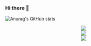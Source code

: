 ### Hi there 👋
![Anurag's GitHub stats](https://github-readme-stats.vercel.app/api?username=sjmshsh&show_icons=true&theme=radical)
<div align="center"> <img src="https://github-readme-stats.vercel.app/api/top-langs/?username=sjmshsh&hide_title=true&hide_border=true&layout=compact&langs_count=6&text_color=000&icon_color=fff&bg_color=0,52fa5a,4dfcff,c64dff&theme=graywhite" /> </div>

<div align="center"> <img src="https://github-readme-streak-stats.herokuapp.com/?user=sjmshsh" /> </div>

<div align="center"> <img src="https://camo.githubusercontent.com/5fe6e00f946bcae1a90fd75133a77e867027485bb7f52f2da02bed04357b5ef5/68747470733a2f2f73746174732e6a757374736f6e672e636e2f6170692f6373646e3f69643d71715f3631303339343038" /> </div>

<!--
**sjmshsh/sjmshsh** is a ✨ _special_ ✨ repository because its `README.md` (this file) appears on your GitHub profile.

Here are some ideas to get you started:

- 🔭 I’m currently working on ...
- 🌱 I’m currently learning ...
- 👯 I’m looking to collaborate on ...
- 🤔 I’m looking for help with ...
- 💬 Ask me about ...
- 📫 How to reach me: ...
- 😄 Pronouns: ...
- ⚡ Fun fact: ...
-->
